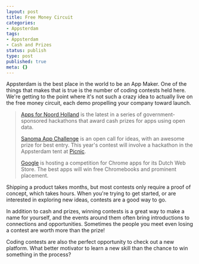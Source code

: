 ```yaml
---
layout: post
title: Free Money Circuit
categories:
- Appsterdam
tags:
- Appsterdam
- Cash and Prizes
status: publish
type: post
published: true
meta: {}
---
```

Appsterdam is the best place in the world to be an App Maker. One of the things that makes that is true is the number of coding contests held here. We're getting to the point where it's not such a crazy idea to actually live on the free money circuit, each demo propelling your company toward launch. 

<blockquote>
<a href="http://www.appsfornoordholland.nl/summary-of-contest-in-english">Apps for Noord Holland</a> is the latest in a series of government-sponsored hackathons that award cash prizes for apps using open data.

<a href="http://www.sanomamedia.nl/nl-web-Nieuws-App_Challenge-App_Challenge_English_.php">Sanoma App Challenge</a> is an open call for ideas, with an awesome prize for best entry. This year's contest will involve a hackathon in the Appsterdam tent at <a href="http://www.picnicnetwork.org/">Picnic</a>.

<a href="https://sites.google.com/site/cwsnlcomp/">Google</a> is hosting a competition for Chrome apps for its Dutch Web Store. The best apps will win free Chromebooks and prominent placement.
</blockquote>

Shipping a product takes months, but most contests only require a proof of concept, which takes hours. When you're trying to get started, or are interested in exploring new ideas, contests are a good way to go. 

In addition to cash and prizes, winning contests is a great way to make a name for yourself, and the events around them often bring introductions to connections and opportunities. Sometimes the people you meet even losing a contest are worth more than the prize!

Coding contests are also the perfect opportunity to check out a new platform. What better motivator to learn a new skill than the chance to win something in the process?
